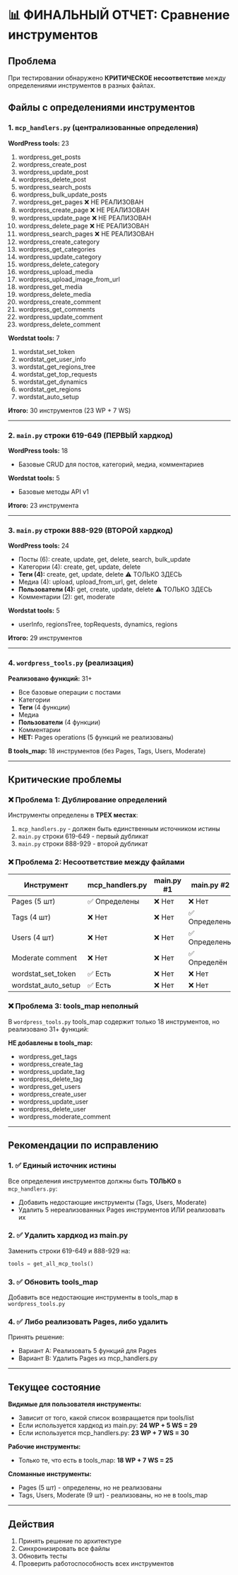 # 📊 ФИНАЛЬНЫЙ ОТЧЕТ: Сравнение инструментов

## Проблема

При тестировании обнаружено **КРИТИЧЕСКОЕ несоответствие** между определениями инструментов в разных файлах.

## Файлы с определениями инструментов

### 1. `mcp_handlers.py` (централизованные определения)

**WordPress tools:** 23
1. wordpress_get_posts
2. wordpress_create_post
3. wordpress_update_post
4. wordpress_delete_post
5. wordpress_search_posts
6. wordpress_bulk_update_posts
7. wordpress_get_pages ❌ НЕ РЕАЛИЗОВАН
8. wordpress_create_page ❌ НЕ РЕАЛИЗОВАН  
9. wordpress_update_page ❌ НЕ РЕАЛИЗОВАН
10. wordpress_delete_page ❌ НЕ РЕАЛИЗОВАН
11. wordpress_search_pages ❌ НЕ РЕАЛИЗОВАН
12. wordpress_create_category
13. wordpress_get_categories
14. wordpress_update_category
15. wordpress_delete_category
16. wordpress_upload_media
17. wordpress_upload_image_from_url
18. wordpress_get_media
19. wordpress_delete_media
20. wordpress_create_comment
21. wordpress_get_comments
22. wordpress_update_comment
23. wordpress_delete_comment

**Wordstat tools:** 7
1. wordstat_set_token
2. wordstat_get_user_info
3. wordstat_get_regions_tree
4. wordstat_get_top_requests
5. wordstat_get_dynamics
6. wordstat_get_regions
7. wordstat_auto_setup

**Итого:** 30 инструментов (23 WP + 7 WS)

---

### 2. `main.py` строки 619-649 (ПЕРВЫЙ хардкод)

**WordPress tools:** 18
- Базовые CRUD для постов, категорий, медиа, комментариев

**Wordstat tools:** 5
- Базовые методы API v1

**Итого:** 23 инструмента

---

### 3. `main.py` строки 888-929 (ВТОРОЙ хардкод)

**WordPress tools:** 24
- Посты (6): create, update, get, delete, search, bulk_update
- Категории (4): create, get, update, delete  
- **Теги (4):** create, get, update, delete ⚠️ ТОЛЬКО ЗДЕСЬ
- Медиа (4): upload, upload_from_url, get, delete
- **Пользователи (4):** get, create, update, delete ⚠️ ТОЛЬКО ЗДЕСЬ
- Комментарии (2): get, moderate

**Wordstat tools:** 5
- userInfo, regionsTree, topRequests, dynamics, regions

**Итого:** 29 инструментов

---

### 4. `wordpress_tools.py` (реализация)

**Реализовано функций:** 31+
- Все базовые операции с постами
- Категории
- **Теги** (4 функции)
- Медиа
- **Пользователи** (4 функции)
- Комментарии
- **НЕТ:** Pages operations (5 функций не реализованы)

**В tools_map:** 18 инструментов (без Pages, Tags, Users, Moderate)

---

## Критические проблемы

### ❌ Проблема 1: Дублирование определений

Инструменты определены в **ТРЕХ местах**:
1. `mcp_handlers.py` - должен быть единственным источником истины
2. `main.py` строки 619-649 - первый дубликат
3. `main.py` строки 888-929 - второй дубликат

### ❌ Проблема 2: Несоответствие между файлами

| Инструмент | mcp_handlers.py | main.py #1 | main.py #2 | wordpress_tools.py |
|------------|----------------|------------|------------|-------------------|
| Pages (5 шт) | ✅ Определены | ❌ Нет | ❌ Нет | ❌ Не реализованы |
| Tags (4 шт) | ❌ Нет | ❌ Нет | ✅ Определены | ✅ Реализованы |
| Users (4 шт) | ❌ Нет | ❌ Нет | ✅ Определены | ✅ Реализованы |
| Moderate comment | ❌ Нет | ❌ Нет | ✅ Определён | ✅ Реализован |
| wordstat_set_token | ✅ Есть | ❌ Нет | ❌ Нет | - |
| wordstat_auto_setup | ✅ Есть | ❌ Нет | ❌ Нет | - |

### ❌ Проблема 3: tools_map неполный

В `wordpress_tools.py` tools_map содержит только 18 инструментов, но реализовано 31+ функций:

**НЕ добавлены в tools_map:**
- wordpress_get_tags
- wordpress_create_tag
- wordpress_update_tag
- wordpress_delete_tag
- wordpress_get_users
- wordpress_create_user
- wordpress_update_user
- wordpress_delete_user
- wordpress_moderate_comment

---

## Рекомендации по исправлению

### 1. ✅ Единый источник истины
Все определения инструментов должны быть **ТОЛЬКО** в `mcp_handlers.py`:
- Добавить недостающие инструменты (Tags, Users, Moderate)
- Удалить 5 нереализованных Pages инструментов ИЛИ реализовать их

### 2. ✅ Удалить хардкод из main.py
Заменить строки 619-649 и 888-929 на:
```python
tools = get_all_mcp_tools()
```

### 3. ✅ Обновить tools_map
Добавить все недостающие инструменты в tools_map в `wordpress_tools.py`

### 4. ✅ Либо реализовать Pages, либо удалить
Принять решение:
- Вариант A: Реализовать 5 функций для Pages
- Вариант B: Удалить Pages из mcp_handlers.py

---

## Текущее состояние

**Видимые для пользователя инструменты:**
- Зависит от того, какой список возвращается при tools/list
- Если используется хардкод из main.py: **24 WP + 5 WS = 29**
- Если используется mcp_handlers.py: **23 WP + 7 WS = 30**

**Рабочие инструменты:**
- Только те, что есть в tools_map: **18 WP + 7 WS = 25**

**Сломанные инструменты:**
- Pages (5 шт) - определены, но не реализованы
- Tags, Users, Moderate (9 шт) - реализованы, но не в tools_map

---

## Действия

1. Принять решение по архитектуре
2. Синхронизировать все файлы
3. Обновить тесты
4. Проверить работоспособность всех инструментов

